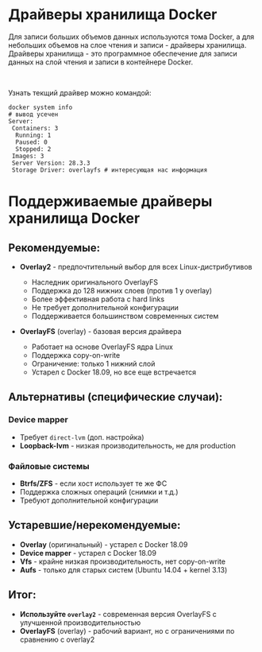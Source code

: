 # Драйверы хранилища Docker
Для записи больших объемов данных используются тома Docker, а для небольших
объемов на слое чтения и записи - драйверы хранилища. Драйверы хранилища -
это программное обеспечение для записи данных на слой чтения и записи в контейнере Docker. 

<br>

Узнать текщий драйвер можно командой:
```shell
docker system info
# вывод усечен
Server:
 Containers: 3
  Running: 1
  Paused: 0
  Stopped: 2
 Images: 3
 Server Version: 28.3.3
 Storage Driver: overlayfs # интересующая нас информация
```

# Поддерживаемые драйверы хранилища Docker

## Рекомендуемые:
- **Overlay2** - предпочтительный выбор для всех Linux-дистрибутивов  
  - Наследник оригинального OverlayFS  
  - Поддержка до 128 нижних слоев (против 1 у overlay)  
  - Более эффективная работа с hard links  
  - Не требует дополнительной конфигурации  
  - Поддерживается большинством современных систем  

- **OverlayFS** (overlay) - базовая версия драйвера
  - Работает на основе OverlayFS ядра Linux  
  - Поддержка copy-on-write  
  - Ограничение: только 1 нижний слой
  - Устарел с Docker 18.09, но все еще встречается  

## Альтернативы (специфические случаи):

### Device mapper
- Требует `direct-lvm` (доп. настройка)
- **Loopback-lvm** - низкая производительность, не для production

### Файловые системы
- **Btrfs/ZFS** - если хост использует те же ФС  
- Поддержка сложных операций (снимки и т.д.)  
- Требуют дополнительной конфигурации  

## Устаревшие/нерекомендуемые:
- **Overlay** (оригинальный) - устарел с Docker 18.09  
- **Device mapper** - устарел с Docker 18.09  
- **Vfs** - крайне низкая производительность, нет copy-on-write  
- **Aufs** - только для старых систем (Ubuntu 14.04 + kernel 3.13)  

## Итог: 
- **Используйте `overlay2`** - современная версия OverlayFS с улучшенной производительностью  
- **OverlayFS** (overlay) - рабочий вариант, но с ограничениями по сравнению с overlay2  
